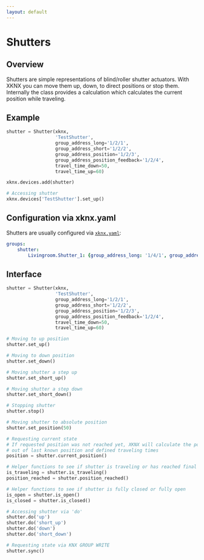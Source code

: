 ```yaml
---
layout: default
---
```


# [](#header-1)Shutters

## [](#header-2)Overview

Shutters are simple representations of blind/roller shutter actuators. With XKNX you can move them up, down, to direct positions or stop them. Internally the class provides a calculation which calculates the current position while traveling.

## [](#header-2)Example

```python
shutter = Shutter(xknx,
                  'TestShutter',
                  group_address_long='1/2/1',
                  group_address_short='1/2/2',
                  group_address_position='1/2/3',
                  group_address_position_feedback='1/2/4',
                  travel_time_down=50,
                  travel_time_up=60)

xknx.devices.add(shutter)

# Accessing shutter
xknx.devices['TestShutter'].set_up()
```

## [](#header-2)Configuration via **xknx.yaml**

Shutters are usually configured via [`xknx.yaml`](/configuration):

```yaml
groups:
    shutter:
        Livingroom.Shutter_1: {group_address_long: '1/4/1', group_address_short: '1/4/2', group_address_position_feedback: '1/4/3', group_address_position: '1/4/4', travel_time_down: 50, travel_time_up: 60 }
```


## [](#header-2)Interface


```python
shutter = Shutter(xknx,
                  'TestShutter',
                  group_address_long='1/2/1',
                  group_address_short='1/2/2',
                  group_address_position='1/2/3',
                  group_address_position_feedback='1/2/4',
                  travel_time_down=50,
                  travel_time_up=60)

# Moving to up position
shutter.set_up()

# Moving to down position
shutter.set_down()

# Moving shutter a step up
shutter.set_short_up()

# Moving shutter a step down
shutter.set_short_down()

# Stopping shutter
shutter.stop()

# Moving shutter to absolute position
shutter.set_position(50)

# Requesting current state
# If requested position was not reached yet, XKNX will calculate the position
# out of last known position and defined traveling times
position = shutter.current_position()

# Helper functions to see if shutter is traveling or has reached final position
is_traveling = shutter.is_traveling()
position_reached = shutter.position_reached()

# Helper functions to see if shutter is fully closed or fully open
is_open = shutter.is_open()
is_closed = shutter.is_closed()

# Accessing shutter via 'do'
shutter.do('up')
shutter.do('short_up')
shutter.do('down')
shutter.do('short_down')

# Requesting state via KNX GROUP WRITE
shutter.sync()

```


